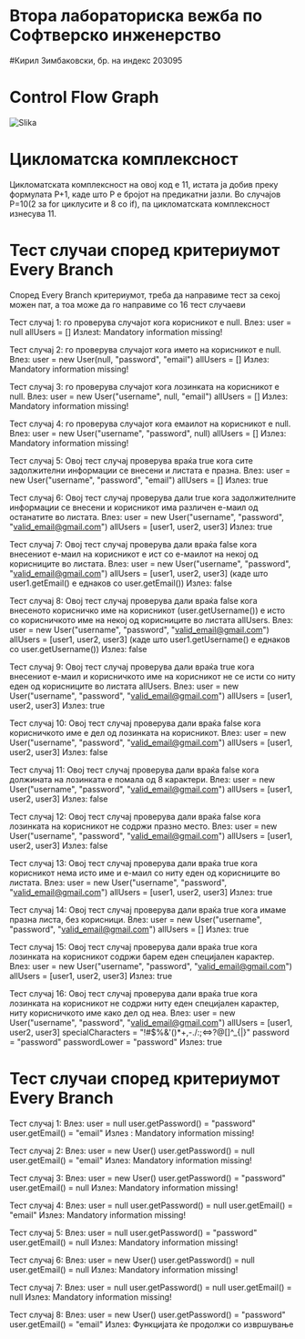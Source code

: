 # Втора лабораториска вежба по Софтверско инженерство

#Кирил Зимбаковски, бр. на индекс 203095

# Control Flow Graph

![Slika](https://github.com/Zimbakk01/SI_2023_lab2_203095/assets/116515674/a5c42992-cd56-43ba-9135-94310dc4ab30)

# Цикломатска комплексност

Цикломатската комплексност на овој код е 11, истата ја добив преку формулата P+1, каде што P е бројот на предикатни јазли. Во случајoв P=10(2 за for циклусите и 8 со if), па цикломатската комплексност изнесува 11.

# Тест случаи според критериумот Every Branch
Според Every Branch критериумот, треба да направиме тест за секој можен пат, а тоа може да го направиме со 16 тест случаеви

Тест случај 1:  го проверува случајот кога корисникот  е null.
Влез: user = null
allUsers = []
Излезt: Mandatory information missing!

Тест случај 2: го проверува случајот кога името на корисникот  е null.
Влез: user = new User(null, "password", "email")
allUsers = []
Излез: Mandatory information missing!

Тест случај 3: го проверува случајот кога лозинката на корисникот  е null.
Влез: user = new User("username", null, "email")
allUsers = []
Излез: Mandatory information missing!

Тест случај 4: го проверува случајот кога емаилот на корисникот е null.
Влез: user = new User("username", "password", null)
allUsers = []
Излез: Mandatory information missing!

Тест случај 5: Овој тест случај проверува враќа true кога сите задолжителни информации се внесени и листата е празна.
Влез: user = new User("username", "password", "email")
allUsers = []
Излез: true

Тест случај 6: Овој тест случај проверува дали  true кога  задолжителните информации се внесени и корисникот има различен е-маил од останатите во листата.
Влез: user = new User("username", "password", "valid_email@gmail.com")
allUsers = [user1, user2, user3]
Излез: true

Тест случај 7: Овој тест случај проверува дали враќа false кога внесениот е-маил на корисникот  е ист со е-маилот на некој од корисниците во листата.
Влез: user = new User("username", "password", "valid_email@gmail.com")
allUsers = [user1, user2, user3] (каде што user1.getEmail() е еднаков со user.getEmail())
Излез: false

Тест случај 8: Овој тест случај проверува дали враќа false кога внесеното корисничко име на корисникот (user.getUsername()) е исто со корисничкото име на некој од корисниците во листата allUsers.
Влез: user = new User("username", "password", "valid_email@gmail.com")
allUsers = [user1, user2, user3] (каде што user1.getUsername() е еднаков со user.getUsername())
Излез: false

Тест случај 9: Овој тест случај проверува дали  враќа true кога внесениот е-маил и корисничкото име на корисникот не се исти со ниту еден од корисниците во листата allUsers.
Влез: user = new User("username", "password", "valid_email@gmail.com")
allUsers = [user1, user2, user3]
Излез: true

Тест случај 10: Овој тест случај проверува дали враќа false кога корисничкото име е дел од лозинката на корисникот.
Влез: user = new User("username", "password", "valid_email@gmail.com")
allUsers = [user1, user2, user3]
Излез: false

Тест случај 11: Овој тест случај проверува дали враќа false кога должината на лозинката е помала од 8 карактери.
Влез: user = new User("username", "password", "valid_email@gmail.com")
allUsers = [user1, user2, user3]
Излез: false

Тест случај 12: Овој тест случај проверува дали враќа false кога лозинката на корисникот не содржи празно место.
Влез: user = new User("username", "password", "valid_email@gmail.com")
allUsers = [user1, user2, user3]
Излез: false

Тест случај 13: Овој тест случај проверува дали враќа true кога корисникот нема исто име и е-маил со ниту еден од корисниците во листата.
Влез: user = new User("username", "password", "valid_email@gmail.com")
allUsers = [user1, user2, user3] 
Излез: true

Тест случај 14: Овој тест случај проверува дали враќа true кога имаме  празна листа, без корисници.
Влез: user = new User("username", "password", "valid_email@gmail.com")
allUsers = []
Излез: true

Тест случај 15: Овој тест случај проверува дали враќа true кога лозинката на корисникот содржи барем еден специјален карактер.
Влез: user = new User("username", "password", "valid_email@gmail.com")
allUsers = [user1, user2, user3]
Излез: true

Тест случај 16: Овој тест случај проверува дали враќа true кога лозинката на корисникот не содржи ниту еден специјален карактер, ниту корисничкото име  како дел од неа.
Влез: user = new User("username", "password", "valid_email@gmail.com")
allUsers = [user1, user2, user3]
specialCharacters = "!#$%&'()*+,-./:;<=>?@[]^_{|}"
password = "password"
passwordLower = "password"
Излез: true

# Тест случаи според критериумот Every Branch

Тест случај 1:
Влез: user = null
user.getPassword() = "password"
user.getEmail() = "email"
Излез : Mandatory information missing!

Тест случај 2:
Влез: user = new User()
user.getPassword() = null
user.getEmail() = "email"
Излез: Mandatory information missing!

Тест случај 3:
Влез: user = new User()
user.getPassword() = "password"
user.getEmail() = null
Излез: Mandatory information missing!

Тест случај 4:
Влез: user = null
user.getPassword() = null
user.getEmail() = "email"
Излез: Mandatory information missing!

Тест случај 5:
Влез: user = null
user.getPassword() = "password"
user.getEmail() = null
Излез: Mandatory information missing!

Тест случај 6:
Влез: user = new User()
user.getPassword() = null
user.getEmail() = null
Излез: Mandatory information missing!

Тест случај 7:
Влез: user = null
user.getPassword() = null
user.getEmail() = null
Излез: Mandatory information missing!

Тест случај 8:
Влез: user = new User()
user.getPassword() = "password"
user.getEmail() = "email"
Излез: Функцијата ќе продолжи со извршување
